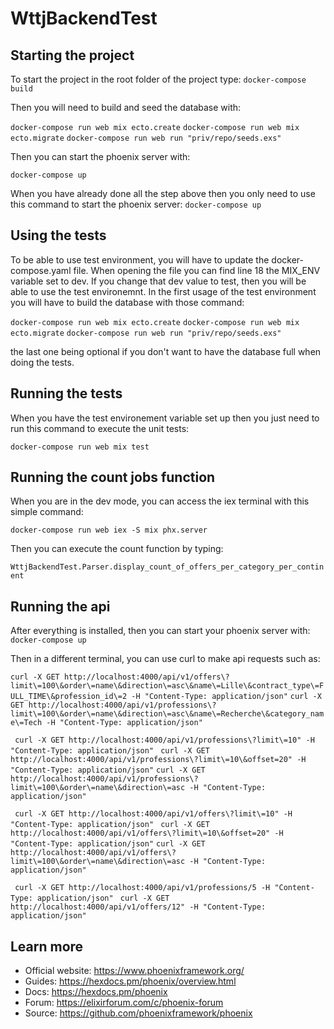 # WttjBackendTest

## Starting the project

To start the project in the root folder of the project type:
```docker-compose build```

Then you will need to build and seed the database with:

```docker-compose run web mix ecto.create```
```docker-compose run web mix ecto.migrate```
```docker-compose run web run "priv/repo/seeds.exs"```

Then you can start the phoenix server with:

```docker-compose up```

When you have already done all the step above then you only need to use this command to start the phoenix server:
```docker-compose up```

## Using the tests

To be able to use test environment, you will have to update the docker-compose.yaml file. When opening the file you can find line 18 the MIX_ENV variable set to dev. If you change that dev value to test, then you will be able to use the test environemnt. In the first usage of the test environment you will have to build the database with those command:

```docker-compose run web mix ecto.create```
```docker-compose run web mix ecto.migrate```
```docker-compose run web run "priv/repo/seeds.exs"```

the last one being optional if you don't want to have the database full when doing the tests.

## Running the tests

When you have the test environement variable set up then you just need to run this command to execute the unit tests:

```docker-compose run web mix test```

## Running the count jobs function

When you are in the dev mode, you can access the iex terminal with this simple command:

```docker-compose run web iex -S mix phx.server```

Then you can execute the count function by typing:

```WttjBackendTest.Parser.display_count_of_offers_per_category_per_continent```

## Running the api

After everything is installed, then you can start your phoenix server with:
```docker-compose up```

Then in a different terminal, you can use curl to make api requests such as:

``` curl -X GET http://localhost:4000/api/v1/offers\?limit\=100\&order\=name\&direction\=asc\&name\=Lille\&contract_type\=FULL_TIME\&profession_id\=2 -H "Content-Type: application/json" ```
``` curl -X GET http://localhost:4000/api/v1/professions\?limit\=100\&order\=name\&direction\=asc\&name\=Recherche\&category_name\=Tech -H "Content-Type: application/json" ```

``` curl -X GET http://localhost:4000/api/v1/professions\?limit\=10" -H "Content-Type: application/json"```
``` curl -X GET http://localhost:4000/api/v1/professions\?limit\=10\&offset=20" -H "Content-Type: application/json"```
``` curl -X GET http://localhost:4000/api/v1/professions\?limit\=100\&order\=name\&direction\=asc -H "Content-Type: application/json" ```

``` curl -X GET http://localhost:4000/api/v1/offers\?limit\=10" -H "Content-Type: application/json"```
``` curl -X GET http://localhost:4000/api/v1/offers\?limit\=10\&offset=20" -H "Content-Type: application/json"```
``` curl -X GET http://localhost:4000/api/v1/offers\?limit\=100\&order\=name\&direction\=asc -H "Content-Type: application/json" ```

``` curl -X GET http://localhost:4000/api/v1/professions/5 -H "Content-Type: application/json"```
``` curl -X GET http://localhost:4000/api/v1/offers/12" -H "Content-Type: application/json"```

## Learn more

  * Official website: https://www.phoenixframework.org/
  * Guides: https://hexdocs.pm/phoenix/overview.html
  * Docs: https://hexdocs.pm/phoenix
  * Forum: https://elixirforum.com/c/phoenix-forum
  * Source: https://github.com/phoenixframework/phoenix
